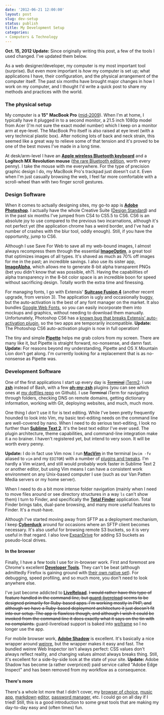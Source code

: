 ```yaml
---
date: '2012-06-21 12:00:00'
layout: post
slug: dev-setup
status: publish
title: My Development Setup
categories:
- Computers & Technology
---
```


**Oct. 15, 2012 Update:** Since originally writing this post, a few of the tools I used changed. I've updated them below.

As a web designer/developer, my computer is my most important tool (surprise). But even more important is _how_ my computer is set up; what applications I have, their configuration, and the physical arrangement of the computer itself. The past six months have brought major changes in how I work on my computer, and I thought I'd write a quick post to share my methods and practices with the world.

### The physical setup
My computer is a **15" MacBook Pro** ([mid-2009](http://support.apple.com/kb/SP544)). When I'm at home, I typically have it plugged in to a second monitor, a 21.5 inch 1080p model from Acer (I'm not sure the exact model number) which I keep on a monitor arm at eye-level. The MacBook Pro itself is also raised at eye level (with a very technical plastic box). After noticing lots of back and neck strain, this seemed like a great way to relieve some of that tension and it's proved to be one of the best moves I've made in a long time.

At desk/arm-level I have an **[Apple wireless Bluetooth keyboard](http://www.apple.com/keyboard/)** and a **Logitech MX Revolution mouse** ([the rare Bluetooth edition](http://www.amazon.com/Logitech-Cordless-Revolution-Bluetooth-Keyboard/dp/B0011FQUQG), worth every penny). I take the mouse with me everywhere. For the type of precision graphic design I do, my MacBook Pro's trackpad just doesn't cut it. Even when I'm just casually browsing the web, I feel far more comfortable with a scroll-wheel than with two finger scroll gestures.

### Design Software

When it comes to actually designing sites, my go-to app is **[Adobe Photoshop](http://www.adobe.com/products/photoshop.html)**. I actually have the whole Creative Suite ([Design Standard](http://www.adobe.com/products/creativesuite/designstandard.html)) and in the past six months I've jumped from CS4 to CS5.5 to CS6. CS6 is an absolute joy to use compared to the previous two incarnations, although it's not perfect yet (the application chrome has a weird border, and I've had a number of crashes with the blur tool, oddly enough). Still, if you have the opportunity, jump to CS6.

Although I use Save For Web to save all my web-bound images, I almost always recompress them through the essential **[ImageOptim](http://imageoptim.com/)**, a great tool that optimizes images of all types. It's shaved as much as 70% off images for me in the past; an incredible savings. I also use its sister app, **[ImageAlpha](http://pngmini.com/)**, which allows me to generate 8-bit alpha transparent PNGs (bet you didn't know that was possible, eh?). Having the capabilities of alpha transparency in the 8-bit color space is an incredible boon for speed without sacrificing design. Totally worth the extra time and finessing.

For managing fonts, I go with Extensis' **[Suitcase Fusion 4](http://www.extensis.com/suitcase-fusion-4/)** (another recent upgrade, from version 3). The application is ugly and occasionally buggy, but the auto-activation is the best of any font manager on the market. It also bundles [Google Web Fonts](http://www.google.com/webfonts), so you can easily incorporate them into mockups and graphics, without needing to download them manually. Unfortunately, Photoshop CS6 has a [known bug that breaks Extensis' auto-activation plugin](http://blog.extensis.com/font-management/adobe-cs6-plug-ins-for-suitcase-fusion-4-now-available.php), so the two apps are temporarily incompatible. **Update:** The Photoshop CS6 auto-activation plugin is now in full operation!

The tiny and simple **[Pipette](http://www.charcoaldesign.co.uk/pipette)** helps me grab colors from my screen. There are many like it, but Pipette is straight forward, no-nonsense, and damn fast. **Update:** For reasons beyond my understanding, Pipette and OS X Mountain Lion don't get along. I'm currently looking for a replacement that is as no-nonsense as Pipette was.

### Development Software

One of the first applications I start up every day is <s><a href="http://en.wikipedia.org/wiki/Terminal_(OS_X)">Terminal</a></s> <a href="http://www.iterm2.com/">iTerm2</a>. I use **[zsh](http://en.wikipedia.org/wiki/Z_shell)** instead of Bash, with a few **[oh-my-zsh](https://github.com/robbyrussell/oh-my-zsh)** plugins (you can see which ones at [my dotfiles repo](https://github.com/chrisvanpatten/dotfiles) on Github). I use <s>Terminal</s> iTerm for navigating through folders, checking DNS on remote domains, getting dictionary information, working with Git, deploying websites, and much, much more.

One thing I _don't_ use it for is text editing. While I've been pretty frequently hounded to look into Vim, my basic text-editing needs on the command line are well-covered by nano. When I need to do serious text-editing, I look no further than **[Sublime Text 2](http://www.sublimetext.com/2)**. It's the best text editor I've ever used. The plugin architecture, theme capabilities, and command-line integration make it a no brainer. I haven't registered yet, but intend to very soon. It will be worth every penny.

**Update:** I do in fact use Vim now. I run **[MacVim](https://code.google.com/p/macvim/)** in the terminal (`mvim -fv` aliased to `vim` and my `EDITOR`) with a number of [plugins and tweaks](https://sphotos-b.xx.fbcdn.net/hphotos-ash4/315549_538647892831335_981651490_n.jpg). I'm hardly a Vim wizard, and still would probably work faster in Sublime Text 2 or another editor, but using Vim means I can have a consistent work environment on any Unix-based computer I use (such as our Van Patten Media servers or my home server).

When I need to do a bit more intense folder navigation (mainly when I need to move files around or see directory structures in a way `ls` can't show them) I turn to Finder, and specifically the **[Total Finder](http://totalfinder.binaryage.com/)** application. Total Finder brings tabs, dual-pane browsing, and many more useful features to Finder. It's a must-have.

Although I've started moving away from SFTP as a deployment mechanism, I keep **[Cyberduck](http://cyberduck.ch/)** around for occasions where an SFTP client becomes necessary. It's also useful for browsing remote S3 buckets, so it is very useful in that regard. I also love [ExpanDrive](http://www.expandrive.com/) for adding S3 buckets as pseudo-local drives.

#### In the browser

Finally, I have a few tools I use for in-browser work. First and foremost are Chrome's excellent **[Developer Tools](https://developers.google.com/chrome-developer-tools/)**. They can't be beat (although admittedly Firefox is gaining ground with [their own native set](http://blog.mozilla.org/blog/2012/01/31/firefox-adds-powerful-new-developer-tools/)). For debugging, speed profiling, and so much more, you don't need to look anywhere else.

I've just become addicted to **[LiveReload](http://livereload.com/)**. <s>I would rather have this type of feature handled in the command line, but [guard-livereload](https://github.com/guard/guard-livereload) seems to be designed primarily for Ruby-based apps. I'm working mostly in PHP, and although we have a Ruby-based deployment architecture it just doesn't fit into our setup. The app is flawless though, and although I wish it could be invoked from the command line it does exactly what it says on the tin with no complaints.</s> guard-livereload support is baked into [wpframe](https://github.com/vanpattenmedia/wpframe) so I no longer use the app.

For mobile browser work, **[Adobe Shadow](http://labs.adobe.com/technologies/shadow/)** is excellent. It's basically a nice wrapper around [weinre](http://people.apache.org/~pmuellr/weinre/), but the wrapper makes it easy and fast. The bundled weinre Web Inspector isn't always perfect: CSS values don't always reflect reality, and changing values almost always breaks thing. Still, it's excellent for a side-by-side look at the state of your site. **Update:** Adobe Shadow has become (a rather overpriced) paid service called "Adobe Edge Inspect" and has been removed from my workflow as a consequence.

#### There's more

There's a whole lot more that I didn't cover, my [browser of choice](https://www.google.com/intl/en/chrome/browser/), [music app](http://www.apple.com/itunes/), [markdown](http://brettterpstra.com/project/nvalt/) [editor](http://mouapp.com/), [password manager](https://agilebits.com/onepassword), etc. I could go on all day if I tried! Still, this is a good introduction to some great tools that are making my day-to-day easy and (often times) fun.
